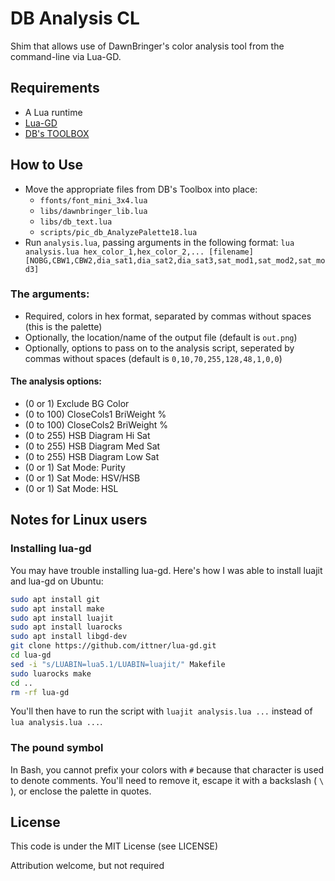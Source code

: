# DB Analysis CL
Shim that allows use of DawnBringer's color analysis tool from the command-line via Lua-GD.

## Requirements
- A Lua runtime
- [Lua-GD](https://www.ittner.com.br/lua-gd/)
- [DB's TOOLBOX](http://pixeljoint.com/forum/forum_posts.asp?TID=26080)

## How to Use
- Move the appropriate files from DB's Toolbox into place:
  - `ffonts/font_mini_3x4.lua`
  - `libs/dawnbringer_lib.lua`
  - `libs/db_text.lua`
  - `scripts/pic_db_AnalyzePalette18.lua`
- Run `analysis.lua`, passing arguments in the following format: `lua analysis.lua hex_color_1,hex_color_2,... [filename] [NOBG,CBW1,CBW2,dia_sat1,dia_sat2,dia_sat3,sat_mod1,sat_mod2,sat_mod3]`

### The arguments:
- Required, colors in hex format, separated by commas without spaces (this is the palette)
- Optionally, the location/name of the output file (default is `out.png`)
- Optionally, options to pass on to the analysis script, seperated by commas without spaces (default is `0,10,70,255,128,48,1,0,0`)

#### The analysis options:
- (0 or 1) Exclude BG Color
- (0 to 100) CloseCols1 BriWeight %
- (0 to 100) CloseCols2 BriWeight %
- (0 to 255) HSB Diagram Hi Sat
- (0 to 255) HSB Diagram Med Sat
- (0 to 255) HSB Diagram Low Sat
- (0 or 1) Sat Mode: Purity
- (0 or 1) Sat Mode: HSV/HSB
- (0 or 1) Sat Mode: HSL

## Notes for Linux users
### Installing lua-gd
You may have trouble installing lua-gd. Here's how I was able to install luajit and lua-gd on Ubuntu:
```bash
sudo apt install git
sudo apt install make
sudo apt install luajit
sudo apt install luarocks
sudo apt install libgd-dev
git clone https://github.com/ittner/lua-gd.git
cd lua-gd
sed -i "s/LUABIN=lua5.1/LUABIN=luajit/" Makefile
sudo luarocks make
cd ..
rm -rf lua-gd
```
You'll then have to run the script with `luajit analysis.lua ...` instead of `lua analysis.lua ...`.

### The pound symbol
In Bash, you cannot prefix your colors with `#` because that character is used to denote comments. You'll need to remove it, escape it with a backslash ( `\` ), or enclose the palette in quotes.

## License
This code is under the MIT License (see LICENSE)

Attribution welcome, but not required
